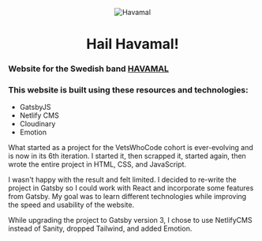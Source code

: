 <!-- [![Netlify Status](https://api.netlify.com/api/v1/badges/e9457660-cd47-47cc-a30c-fb92560a7bb1/deploy-status)](https://app.netlify.com/sites/havamal-rebuild-test/deploys) -->

<p align="center">
  <!-- <a href="https://havamal-rebuild-test.netlify.app/">
    <img alt="Havamal" src="https://i.imgur.com/q3rDwYw.png" />
  </a> -->
  <img alt="Havamal" src="https://i.imgur.com/q3rDwYw.png" />
</p>
<h1 align="center">Hail Havamal!</h1>

### Website for the Swedish band **[HAVAMAL](https://havamalband.com)**

### This website is built using these resources and technologies:

- GatsbyJS
- Netlify CMS
- Cloudinary
- Emotion

What started as a project for the VetsWhoCode cohort is ever-evolving and is now in its 6th iteration. I started it, then scrapped it, started again, then wrote the entire project in HTML, CSS, and JavaScript.

I wasn't happy with the result and felt limited. I decided to re-write the project in Gatsby so I could work with React and incorporate some features from Gatsby. My goal was to learn different technologies while improving the speed and usability of the website.

While upgrading the project to Gatsby version 3, I chose to use NetlifyCMS instead of Sanity, dropped Tailwind, and added Emotion.
